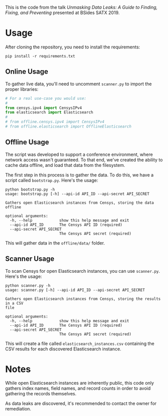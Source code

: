 This is the code from the talk _Unmasking Data Leaks: A Guide to Finding, Fixing, and Preventing_ presented at BSides SATX 2019.

# Usage

After cloning the repository, you need to install the requirements:

```
pip install -r requirements.txt
```

## Online Usage

To gather live data, you'll need to uncomment `scanner.py` to import the proper libraries:

```python
# For a real use-case you would use:
#
from censys.ipv4 import CensysIPv4
from elasticsearch import Elasticsearch
#
# from offline.censys.ipv4 import CensysIPv4
# from offline.elasticsearch import OfflineElasticsearch
```

## Offline Usage

The script was developed to support a conference environment, where network access wasn't guaranteed. To that end, we've created the ability to cache data offline, and load that data from the filesystem.

The first step in this process is to gather the data. To do this, we have a script called `bootstrap.py`. Here's the usage:

```
python bootstrap.py -h
usage: bootstrap.py [-h] --api-id API_ID --api-secret API_SECRET

Gathers open Elasticsearch instances from Censys, storing the data offline

optional arguments:
  -h, --help            show this help message and exit
  --api-id API_ID       The Censys API ID (required)
  --api-secret API_SECRET
                        The Censys API secret (required)
```

This will gather data in the `offline/data/` folder.

## Scanner Usage

To scan Censys for open Elasticsearch instances, you can use `scanner.py`. Here's the usage:

```
python scanner.py -h
usage: scanner.py [-h] --api-id API_ID --api-secret API_SECRET

Gathers open Elasticsearch instances from Censys, storing the results in a CSV
file

optional arguments:
  -h, --help            show this help message and exit
  --api-id API_ID       The Censys API ID (required)
  --api-secret API_SECRET
                        The Censys API secret (required)
```

This will create a file called `elasticsearch_instances.csv` containing the CSV results for each discovered Elasticsearch instance.

# Notes

While open Elasticsearch instances are inherently public, this code only gathers index names, field names, and record counts in order to avoid gathering the records themselves.

As data leaks are discovered, it's recommended to contact the owner for remediation.
